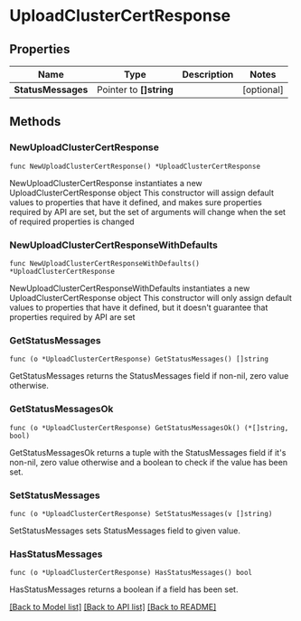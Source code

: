 # UploadClusterCertResponse

## Properties

Name | Type | Description | Notes
------------ | ------------- | ------------- | -------------
**StatusMessages** | Pointer to **[]string** |  | [optional] 

## Methods

### NewUploadClusterCertResponse

`func NewUploadClusterCertResponse() *UploadClusterCertResponse`

NewUploadClusterCertResponse instantiates a new UploadClusterCertResponse object
This constructor will assign default values to properties that have it defined,
and makes sure properties required by API are set, but the set of arguments
will change when the set of required properties is changed

### NewUploadClusterCertResponseWithDefaults

`func NewUploadClusterCertResponseWithDefaults() *UploadClusterCertResponse`

NewUploadClusterCertResponseWithDefaults instantiates a new UploadClusterCertResponse object
This constructor will only assign default values to properties that have it defined,
but it doesn't guarantee that properties required by API are set

### GetStatusMessages

`func (o *UploadClusterCertResponse) GetStatusMessages() []string`

GetStatusMessages returns the StatusMessages field if non-nil, zero value otherwise.

### GetStatusMessagesOk

`func (o *UploadClusterCertResponse) GetStatusMessagesOk() (*[]string, bool)`

GetStatusMessagesOk returns a tuple with the StatusMessages field if it's non-nil, zero value otherwise
and a boolean to check if the value has been set.

### SetStatusMessages

`func (o *UploadClusterCertResponse) SetStatusMessages(v []string)`

SetStatusMessages sets StatusMessages field to given value.

### HasStatusMessages

`func (o *UploadClusterCertResponse) HasStatusMessages() bool`

HasStatusMessages returns a boolean if a field has been set.


[[Back to Model list]](../README.md#documentation-for-models) [[Back to API list]](../README.md#documentation-for-api-endpoints) [[Back to README]](../README.md)


